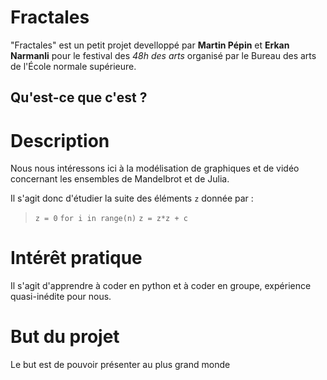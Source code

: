 Fractales
=========

"Fractales" est un petit projet develloppé par **Martin Pépin** et **Erkan Narmanli** pour le festival des *48h des arts* organisé par le Bureau des arts de l'École normale supérieure.

## Qu'est-ce que c'est ?

# Description

Nous nous intéressons ici à la modélisation de graphiques et de vidéo concernant les ensembles de Mandelbrot et de Julia.

Il s'agit donc d'étudier la suite des éléments `z` donnée par :
> `z = 0`
> `for i in range(n)`
> `z = z*z + c`

# Intérêt pratique

Il s'agit d'apprendre à coder en python et à coder en groupe, expérience quasi-inédite pour nous. 

# But du projet

Le but est de pouvoir présenter au plus grand monde 
